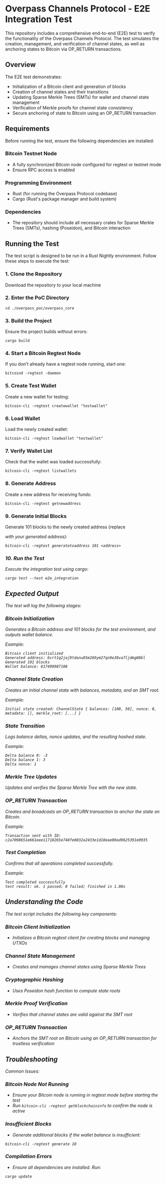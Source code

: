 # Overpass Channels Protocol - E2E Integration Test

This repository includes a comprehensive end-to-end (E2E) test to verify the functionality of the Overpass Channels Protocol. The test simulates the creation, management, and verification of channel states, as well as anchoring states to Bitcoin via OP_RETURN transactions.

## Overview

The E2E test demonstrates:
* Initialization of a Bitcoin client and generation of blocks
* Creation of channel states and their transitions
* Updating Sparse Merkle Trees (SMTs) for wallet and channel state management
* Verification of Merkle proofs for channel state consistency
* Secure anchoring of state to Bitcoin using an OP_RETURN transaction

## Requirements

Before running the test, ensure the following dependencies are installed:

### Bitcoin Testnet Node
* A fully synchronized Bitcoin node configured for regtest or testnet mode
* Ensure RPC access is enabled

### Programming Environment
* Rust (for running the Overpass Protocol codebase)
* Cargo (Rust's package manager and build system)

### Dependencies
* The repository should include all necessary crates for Sparse Merkle Trees (SMTs), hashing (Poseidon), and Bitcoin interaction

## Running the Test

The test script is designed to be run in a Rust Nightly environment. Follow these steps to execute the test:

### 1. Clone the Repository
Download the repository to your local machine

### 2. Enter the PoC Directory
```
cd ./overpass_poc/overpass_core
```

### 3. Build the Project
Ensure the project builds without errors:
```
cargo build
```

### 4. Start a Bitcoin Regtest Node
If you don't already have a regtest node running, start one:
```
bitcoind -regtest -daemon
```

### 5. Create Test Wallet
Create a new wallet for testing:
```
bitcoin-cli -regtest createwallet "testwallet"
```

### 6. Load Wallet
Load the newly created wallet:
```
bitcoin-cli -regtest loadwallet "testwallet"
```

### 7. Verify Wallet List
Check that the wallet was loaded successfully:
```
bitcoin-cli -regtest listwallets
```

### 8. Generate Address
Create a new address for receiving funds:
```
bitcoin-cli -regtest getnewaddress
```

### 9. Generate Initial Blocks
Generate 101 blocks to the newly created address (replace <address> with your generated address):
```
bitcoin-cli -regtest generatetoaddress 101 <address>
```

### 10. Run the Test
Execute the integration test using cargo:
```
cargo test --test e2e_integration
```

## Expected Output

The test will log the following stages:

### Bitcoin Initialization
Generates a Bitcoin address and 101 blocks for the test environment, and outputs wallet balance.

Example:
```
Bitcoin client initialized
Generated address: bcrt1q2jaj9tdanu85m269ym27qn9e38va7ljdmg08kl
Generated 101 blocks
Wallet balance: 617499987108
```

### Channel State Creation
Creates an initial channel state with balances, metadata, and an SMT root.

Example:
```
Initial state created: ChannelState { balances: [100, 50], nonce: 0, metadata: [], merkle_root: [...] }
```

### State Transition
Logs balance deltas, nonce updates, and the resulting hashed state.

Example:
```
Delta balance 0: -3
Delta balance 1: 3
Delta nonce: 1
```

### Merkle Tree Updates
Updates and verifies the Sparse Merkle Tree with the new state.

### OP_RETURN Transaction
Creates and broadcasts an OP_RETURN transaction to anchor the state on Bitcoin.

Example:
```
Transaction sent with ID: c2a7098651e661eee11718265e748fe6032a2433e1d10eae00ad9625391e0935
```

### Test Completion
Confirms that all operations completed successfully.

Example:
```
Test completed successfully
test result: ok. 1 passed; 0 failed; finished in 1.08s
```

## Understanding the Code

The test script includes the following key components:

### Bitcoin Client Initialization
* Initializes a Bitcoin regtest client for creating blocks and managing UTXOs

### Channel State Management
* Creates and manages channel states using Sparse Merkle Trees

### Cryptographic Hashing
* Uses Poseidon hash function to compute state roots

### Merkle Proof Verification
* Verifies that channel states are valid against the SMT root

### OP_RETURN Transaction
* Anchors the SMT root on Bitcoin using an OP_RETURN transaction for trustless verification

## Troubleshooting

Common Issues:

### Bitcoin Node Not Running
* Ensure your Bitcoin node is running in regtest mode before starting the test
* Run `bitcoin-cli -regtest getblockchaininfo` to confirm the node is active

### Insufficient Blocks
* Generate additional blocks if the wallet balance is insufficient:
```
bitcoin-cli -regtest generate 10
```

### Compilation Errors
* Ensure all dependencies are installed. Run:
```
cargo update
```
